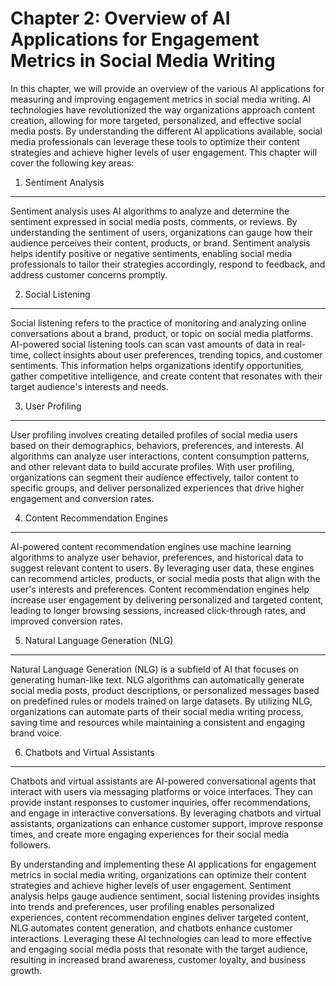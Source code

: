 Chapter 2: Overview of AI Applications for Engagement Metrics in Social Media Writing
=====================================================================================

In this chapter, we will provide an overview of the various AI applications for measuring and improving engagement metrics in social media writing. AI technologies have revolutionized the way organizations approach content creation, allowing for more targeted, personalized, and effective social media posts. By understanding the different AI applications available, social media professionals can leverage these tools to optimize their content strategies and achieve higher levels of user engagement. This chapter will cover the following key areas:

1. Sentiment Analysis
---------------------

Sentiment analysis uses AI algorithms to analyze and determine the sentiment expressed in social media posts, comments, or reviews. By understanding the sentiment of users, organizations can gauge how their audience perceives their content, products, or brand. Sentiment analysis helps identify positive or negative sentiments, enabling social media professionals to tailor their strategies accordingly, respond to feedback, and address customer concerns promptly.

2. Social Listening
-------------------

Social listening refers to the practice of monitoring and analyzing online conversations about a brand, product, or topic on social media platforms. AI-powered social listening tools can scan vast amounts of data in real-time, collect insights about user preferences, trending topics, and customer sentiments. This information helps organizations identify opportunities, gather competitive intelligence, and create content that resonates with their target audience's interests and needs.

3. User Profiling
-----------------

User profiling involves creating detailed profiles of social media users based on their demographics, behaviors, preferences, and interests. AI algorithms can analyze user interactions, content consumption patterns, and other relevant data to build accurate profiles. With user profiling, organizations can segment their audience effectively, tailor content to specific groups, and deliver personalized experiences that drive higher engagement and conversion rates.

4. Content Recommendation Engines
---------------------------------

AI-powered content recommendation engines use machine learning algorithms to analyze user behavior, preferences, and historical data to suggest relevant content to users. By leveraging user data, these engines can recommend articles, products, or social media posts that align with the user's interests and preferences. Content recommendation engines help increase user engagement by delivering personalized and targeted content, leading to longer browsing sessions, increased click-through rates, and improved conversion rates.

5. Natural Language Generation (NLG)
------------------------------------

Natural Language Generation (NLG) is a subfield of AI that focuses on generating human-like text. NLG algorithms can automatically generate social media posts, product descriptions, or personalized messages based on predefined rules or models trained on large datasets. By utilizing NLG, organizations can automate parts of their social media writing process, saving time and resources while maintaining a consistent and engaging brand voice.

6. Chatbots and Virtual Assistants
----------------------------------

Chatbots and virtual assistants are AI-powered conversational agents that interact with users via messaging platforms or voice interfaces. They can provide instant responses to customer inquiries, offer recommendations, and engage in interactive conversations. By leveraging chatbots and virtual assistants, organizations can enhance customer support, improve response times, and create more engaging experiences for their social media followers.

By understanding and implementing these AI applications for engagement metrics in social media writing, organizations can optimize their content strategies and achieve higher levels of user engagement. Sentiment analysis helps gauge audience sentiment, social listening provides insights into trends and preferences, user profiling enables personalized experiences, content recommendation engines deliver targeted content, NLG automates content generation, and chatbots enhance customer interactions. Leveraging these AI technologies can lead to more effective and engaging social media posts that resonate with the target audience, resulting in increased brand awareness, customer loyalty, and business growth.
